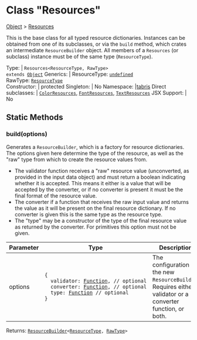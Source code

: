 ---
---
# Class "Resources"

<a href="https://developer.mozilla.org/en-US/docs/Web/JavaScript/Reference/Global_Objects/Object" title="View &quot;Object&quot; on MDN">Object</a> > <a href="#" >Resources</a>

This is the base class for all typed resource dictionaries. Instances can be obtained from one of its subclasses, or via the `build` method, which crates an intermediate `ResourceBuilder` object.  All members of a `Resources` (or subclass) instance must be of the same type (`ResourceType`).


Type: | <code style="white-space: nowrap">Resources&lt;ResourceType, RawType&gt;<br/>extends <a href="https://developer.mozilla.org/en-US/docs/Web/JavaScript/Reference/Global_Objects/Object" title="View &quot;Object&quot; on MDN">Object</a></code>
Generics: | <span id="generics">ResourceType: <code style="white-space: nowrap"><a href="https://developer.mozilla.org/en-US/docs/Web/JavaScript/Data_structures#Undefined_type" title="View &quot;undefined&quot; on MDN">undefined</a></code><br/>RawType: <code style="white-space: nowrap"><a href="#generics" title="Generic Parameter&quot;ResourceType&quot;">ResourceType</a></code><br/></span>
Constructor: | protected
Singleton: | No
Namespace: |<a href="../modules.html#startup" >tabris</a>
Direct subclasses: | <code style="white-space: nowrap"><a href="ColorResources.html" title="ColorResources Class Reference">ColorResources</a></code>, <code style="white-space: nowrap"><a href="FontResources.html" title="FontResources Class Reference">FontResources</a></code>, <code style="white-space: nowrap"><a href="TextResources.html" title="TextResources Class Reference">TextResources</a></code>
JSX Support: | No


## Static Methods

### build(options)



Generates a `ResourceBuilder`, which is a factory for resource dictionaries. The options given here determine the type of the resource, as well as the "raw" type from which to create the resource values from.

* The validator function receives a "raw" resource value (unconverted, as provided in the input data object) and must return a boolean indicating whether it is accepted. This means it either is a value that will be accepted by the converter, or if no converter is present it must be the final format of the resource value.
* The converter if a function that receives the raw input value and returns the value as it will be present on the final resource dictionary. If no converter is given this is the same type as the resource type.
* The "type" may be a constructor of the type of the final resource value as returned by the converter. For primitives this option must not be given.


Parameter|Type|Description
-|-|-
options | <code style="white-space: nowrap">{<br/>&nbsp;&nbsp;validator: <a href="https://developer.mozilla.org/en-US/docs/Web/JavaScript/Reference/Global_Objects/Function" title="View &quot;Function&quot; on MDN">Function</a>, // optional<br/>&nbsp;&nbsp;converter: <a href="https://developer.mozilla.org/en-US/docs/Web/JavaScript/Reference/Global_Objects/Function" title="View &quot;Function&quot; on MDN">Function</a>, // optional<br/>&nbsp;&nbsp;type: <a href="https://developer.mozilla.org/en-US/docs/Web/JavaScript/Reference/Global_Objects/Function" title="View &quot;Function&quot; on MDN">Function</a> // optional<br/>}</code> | The configuration of the new `ResourceBuilder`. Requires either a validator or a converter function, or both.


Returns: <code style="white-space: nowrap"><a href="ResourceBuilder.html" title="ResourceBuilder Class Reference">ResourceBuilder</a>&lt;<a href="#generics" title="Generic Parameter&quot;ResourceType&quot;">ResourceType</a>, <a href="#generics" title="Generic Parameter&quot;RawType&quot;">RawType</a>&gt;</code>

